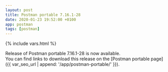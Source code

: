 ```yaml
---
layout: post
title: Postman portable 7.16.1-28
date: 2020-01-23 19:52:00 +0100
app: postman
tags: [postman]
---
```

{% include vars.html %}

Release of Postman portable 7.16.1-28 is now available.<br />
You can find links to download this release on the [Postman portable page]({{ var_seo_url | append: '/app/postman-portable/' }}).